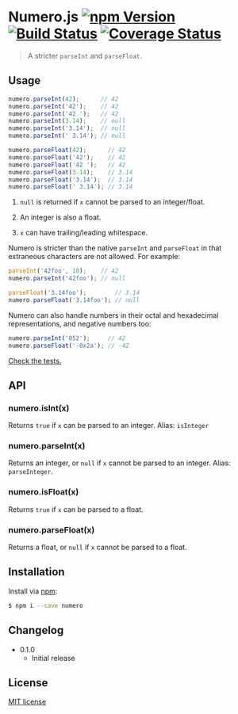 # Numero.js [![npm Version](http://img.shields.io/npm/v/numero.svg?style=flat)](https://www.npmjs.org/package/numero) [![Build Status](https://img.shields.io/travis/yuanqing/numero.svg?style=flat)](https://travis-ci.org/yuanqing/numero) [![Coverage Status](https://img.shields.io/coveralls/yuanqing/numero.svg?style=flat)](https://coveralls.io/r/yuanqing/numero)

> A stricter `parseInt` and `parseFloat`.

## Usage

```js
numero.parseInt(42);      // 42
numero.parseInt('42');    // 42
numero.parseInt('42 ');   // 42
numero.parseInt(3.14);    // null
numero.parseInt('3.14');  // null
numero.parseInt(' 3.14'); // null

numero.parseFloat(42);      // 42
numero.parseFloat('42');    // 42
numero.parseFloat('42 ');   // 42
numero.parseFloat(3.14);    // 3.14
numero.parseFloat('3.14');  // 3.14
numero.parseFloat(' 3.14'); // 3.14
```

1. `null` is returned if `x` cannot be parsed to an integer/float.

2. An integer is also a float.

3. `x` can have trailing/leading whitespace.

Numero is stricter than the native `parseInt` and `parseFloat` in that extraneous characters are not allowed. For example:

```js
parseInt('42foo', 10);    // 42
numero.parseInt('42foo'); // null

parseFloat('3.14foo');        // 3.14
numero.parseFloat('3.14foo'); // null
```

Numero can also handle numbers in their octal and hexadecimal representations, and negative numbers too:

```js
numero.parseInt('052');     // 42
numero.parseFloat('-0x2a'); // -42
```

[Check the tests.](https://github.com/yuanqing/numero/blob/master/test)

## API

### numero.isInt(x)

Returns `true` if `x` can be parsed to an integer. Alias: `isInteger`

### numero.parseInt(x)

Returns an integer, or `null` if `x` cannot be parsed to an integer. Alias: `parseInteger`.

### numero.isFloat(x)

Returns `true` if `x` can be parsed to a float.

### numero.parseFloat(x)

Returns a float, or `null` if `x` cannot be parsed to a float.

## Installation

Install via [npm](https://www.npmjs.org/):

```bash
$ npm i --save numero
```

## Changelog

- 0.1.0
  - Initial release

## License

[MIT license](https://github.com/yuanqing/numero/blob/master/LICENSE)
